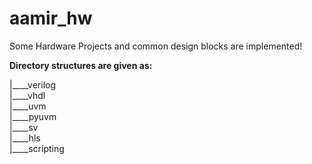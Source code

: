 # aamir_hw
Some Hardware Projects and common design blocks are implemented!

**Directory structures are given as:** 

|____verilog                                                                                   
|____vhdl                                          
|____uvm                                                        
|____pyuvm                    
|____sv                                                           
|____hls                                                
|____scripting                                           
